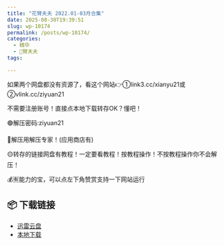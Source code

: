 ```yaml
---
title: "花臂夫夫 2022.01-03月合集"
date: 2025-08-30T19:39:51
slug: wp-10174
permalink: /posts/wp-10174/
categories:
  - 精华
  - 🌸臂夫夫
tags:

---
```


如果两个网盘都没有资源了，看这个网站👉①link3.cc/xianyu21或②vlink.cc/ziyuan21

不需要注册账号！直接点本地下载转存OK？懂吧！

🟢解压密码:ziyuan21

🔵解压用解压专家！(应用商店有)

🟡转存的链接网盘有教程！一定要看教程！按教程操作！不按教程操作你不会解压！

💰🈶能力的宝，可以点左下角赞赏支持一下网站运行

## 📦 下载链接
- [迅雷云盘](https://blziyuan21.com/pay-download/10174?key=40bd78436d&down_id=0)
- [本地下载](https://blziyuan21.com/pay-download/10174?key=40bd78436d&down_id=1)


